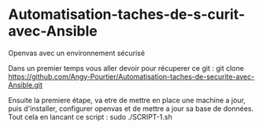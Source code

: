 # Automatisation-taches-de-s-curit-avec-Ansible
Openvas avec un environnement sécurisé

Dans un premier temps vous aller devoir pour récuperer ce git : 
git clone https://github.com/Angy-Pourtier/Automatisation-taches-de-securite-avec-Ansible.git

Ensuite la premiere étape, va etre de mettre en place une machine a jour, puis d'installer, configurer openvas et de mettre a jour sa base de données.
Tout cela en lancant ce script : sudo ./SCRIPT-1.sh

